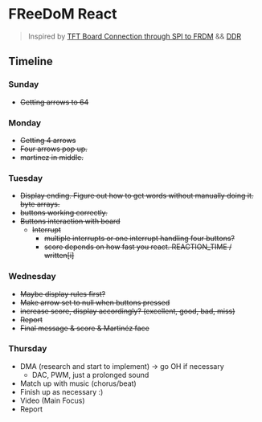 # FReeDoM React

> Inspired by [TFT Board Connection through SPI to FRDM](https://confluence.cornell.edu/pages/viewpage.action?pageId=357447003) && [DDR](https://www.youtube.com/watch?v=sv7gxqEhcBo)

## Timeline

### Sunday
- ~~Getting arrows to 64~~

### Monday
- ~~Getting 4 arrows~~
- ~~Four arrows pop up.~~
- ~~martinez in middle.~~

### Tuesday
- ~~Display ending. Figure out how to get words without manually doing it. byte arrays.~~
- ~~buttons working correctly.~~
- ~~Buttons interaction with board~~
	- ~~Interrupt~~
		- ~~multiple interrupts or one interrupt handling four buttons?~~
		- ~~score depends on how fast you react.  REACTION_TIME / written\[i\]~~

### Wednesday
- ~~Maybe display rules first?~~
- ~~Make arrow set to null when buttons pressed~~
- ~~increase score, display accordingly? (excellent, good, bad, miss)~~
- ~~Report~~
- ~~Final message & score & Martinéz face~~

### Thursday
- DMA (research and start to implement) -> go OH if necessary
	- DAC, PWM, just a prolonged sound
- Match up with music (chorus/beat)
- Finish up as necessary :)
- Video (Main Focus)
- Report

